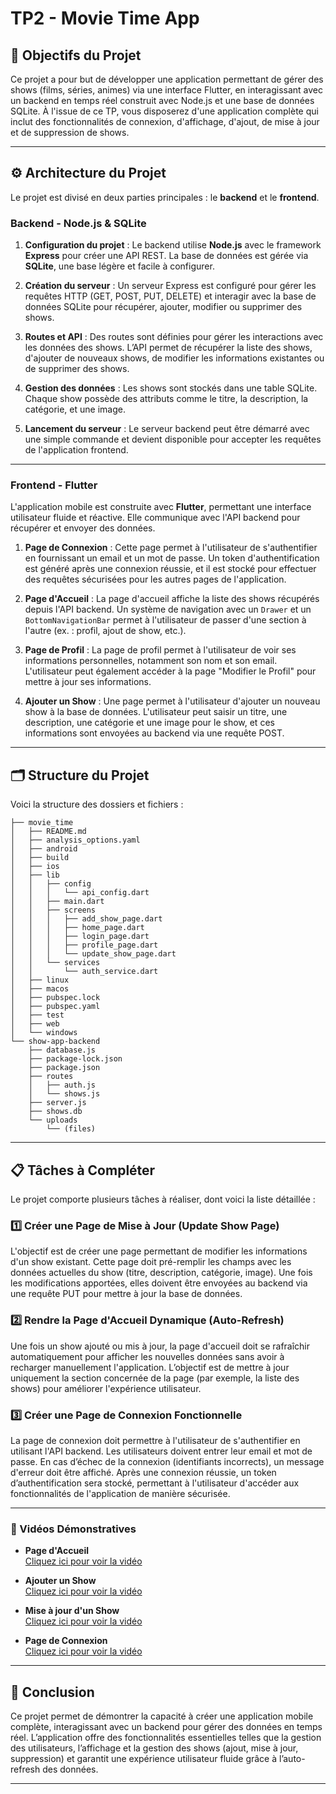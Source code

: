 # TP2 - Movie Time App

## 🚀 Objectifs du Projet

Ce projet a pour but de développer une application permettant de gérer des shows (films, séries, animes) via une interface Flutter, en interagissant avec un backend en temps réel construit avec Node.js et une base de données SQLite. À l'issue de ce TP, vous disposerez d'une application complète qui inclut des fonctionnalités de connexion, d'affichage, d'ajout, de mise à jour et de suppression de shows.

---

## ⚙️ Architecture du Projet

Le projet est divisé en deux parties principales : le **backend** et le **frontend**.

### Backend - Node.js & SQLite

1. **Configuration du projet** : 
   Le backend utilise **Node.js** avec le framework **Express** pour créer une API REST. La base de données est gérée via **SQLite**, une base légère et facile à configurer.

2. **Création du serveur** :
   Un serveur Express est configuré pour gérer les requêtes HTTP (GET, POST, PUT, DELETE) et interagir avec la base de données SQLite pour récupérer, ajouter, modifier ou supprimer des shows.

3. **Routes et API** :
   Des routes sont définies pour gérer les interactions avec les données des shows. L’API permet de récupérer la liste des shows, d'ajouter de nouveaux shows, de modifier les informations existantes ou de supprimer des shows.

4. **Gestion des données** :
   Les shows sont stockés dans une table SQLite. Chaque show possède des attributs comme le titre, la description, la catégorie, et une image.

5. **Lancement du serveur** :
   Le serveur backend peut être démarré avec une simple commande et devient disponible pour accepter les requêtes de l'application frontend.

---

### Frontend - Flutter

L'application mobile est construite avec **Flutter**, permettant une interface utilisateur fluide et réactive. Elle communique avec l'API backend pour récupérer et envoyer des données.

1. **Page de Connexion** :
   Cette page permet à l'utilisateur de s'authentifier en fournissant un email et un mot de passe. Un token d'authentification est généré après une connexion réussie, et il est stocké pour effectuer des requêtes sécurisées pour les autres pages de l'application.

2. **Page d'Accueil** :
   La page d'accueil affiche la liste des shows récupérés depuis l'API backend. Un système de navigation avec un `Drawer` et un `BottomNavigationBar` permet à l'utilisateur de passer d'une section à l'autre (ex. : profil, ajout de show, etc.).

3. **Page de Profil** :
   La page de profil permet à l'utilisateur de voir ses informations personnelles, notamment son nom et son email. L'utilisateur peut également accéder à la page "Modifier le Profil" pour mettre à jour ses informations.

4. **Ajouter un Show** :
   Une page permet à l'utilisateur d'ajouter un nouveau show à la base de données. L'utilisateur peut saisir un titre, une description, une catégorie et une image pour le show, et ces informations sont envoyées au backend via une requête POST.

---
## 🗂 Structure du Projet

Voici la structure des dossiers et fichiers :


```
├── movie_time
│   ├── README.md
│   ├── analysis_options.yaml
│   ├── android
│   ├── build
│   ├── ios
│   ├── lib
│   │   ├── config
│   │   │   └── api_config.dart
│   │   ├── main.dart
│   │   ├── screens
│   │   │   ├── add_show_page.dart
│   │   │   ├── home_page.dart
│   │   │   ├── login_page.dart
│   │   │   ├── profile_page.dart
│   │   │   └── update_show_page.dart
│   │   └── services
│   │       └── auth_service.dart
│   ├── linux
│   ├── macos
│   ├── pubspec.lock
│   ├── pubspec.yaml
│   ├── test
│   ├── web
│   └── windows
└── show-app-backend
    ├── database.js
    ├── package-lock.json
    ├── package.json
    ├── routes
    │   ├── auth.js
    │   └── shows.js
    ├── server.js
    ├── shows.db
    └── uploads
        └── (files)

```

---


## 📋 Tâches à Compléter

Le projet comporte plusieurs tâches à réaliser, dont voici la liste détaillée :

### 1️⃣ **Créer une Page de Mise à Jour (Update Show Page)**

L'objectif est de créer une page permettant de modifier les informations d'un show existant. Cette page doit pré-remplir les champs avec les données actuelles du show (titre, description, catégorie, image). Une fois les modifications apportées, elles doivent être envoyées au backend via une requête PUT pour mettre à jour la base de données.

### 2️⃣ **Rendre la Page d'Accueil Dynamique (Auto-Refresh)**

Une fois un show ajouté ou mis à jour, la page d'accueil doit se rafraîchir automatiquement pour afficher les nouvelles données sans avoir à recharger manuellement l'application. L’objectif est de mettre à jour uniquement la section concernée de la page (par exemple, la liste des shows) pour améliorer l'expérience utilisateur.

### 3️⃣ **Créer une Page de Connexion Fonctionnelle**

La page de connexion doit permettre à l'utilisateur de s'authentifier en utilisant l'API backend. Les utilisateurs doivent entrer leur email et mot de passe. En cas d’échec de la connexion (identifiants incorrects), un message d'erreur doit être affiché. Après une connexion réussie, un token d’authentification sera stocké, permettant à l'utilisateur d'accéder aux fonctionnalités de l'application de manière sécurisée.

---

### 🎥 Vidéos Démonstratives

- **Page d'Accueil**  
  [Cliquez ici pour voir la vidéo](https://github.com/chmichaaa/tp-2-project-movie-time/blob/master/Videos/HomePage.mov)

- **Ajouter un Show**  
  [Cliquez ici pour voir la vidéo]([https://github.com/chmichaaa/tp-2-project-movie-time/blob/master/Videos/Adding-A-Show.mov](https://drive.google.com/file/d/1cRZj27FeuIdgHyqImeUlFRm7LvxzRZoK/view?usp=drive_link))

- **Mise à jour d'un Show**  
  [Cliquez ici pour voir la vidéo](https://github.com/chmichaaa/tp-2-project-movie-time/blob/master/Videos/Editing-Show.mov)

- **Page de Connexion**  
  [Cliquez ici pour voir la vidéo](https://github.com/chmichaaa/tp-2-project-movie-time/blob/master/Videos/Logging-In.mov)


---

## 📌 Conclusion

Ce projet permet de démontrer la capacité à créer une application mobile complète, interagissant avec un backend pour gérer des données en temps réel. L’application offre des fonctionnalités essentielles telles que la gestion des utilisateurs, l’affichage et la gestion des shows (ajout, mise à jour, suppression) et garantit une expérience utilisateur fluide grâce à l’auto-refresh des données.

---

